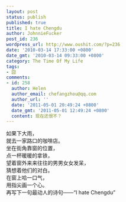 ```yaml
---
layout: post
status: publish
published: true
title: I hate Chengdu
author: JohnnieFucker
post_id: 236
wordpress_url: http://www.oushit.com/?p=236
date: '2010-03-14 17:33:00 +0800'
date_gmt: '2010-03-14 09:33:00 +0800'
category: The Time Of My Life
tags:
- 囧
comments:
- id: 258
  author: Helen
  author_email: chefangzhou@qq.com
  author_url: ''
  date: '2011-05-01 20:49:24 +0800'
  date_gmt: '2011-05-01 12:49:24 +0800'
  content: 现在还恨不？
---
```

<p>如果下大雨，<br />
就去一家路口的咖啡店。<br />
坐在街角靠窗的位置，<br />
点一杯暖暖的拿铁，<br />
望着窗外来来往往的男男女女发呆，<br />
猜想着他们的对白。<br />
在窗上哈一口气，<br />
用指尖画一个心。<br />
再写下一句最动人的诗句——“I hate Chengdu”</p>
